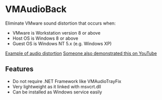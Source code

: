 # VMAudioBack

Eliminate VMware sound distortion that occurs when:
* VMware is Workstation version 8 or above
* Host OS is Windows 8 or above
* Guest OS is Windows NT 5.x (e.g. Windows XP)

[Example of audio distortion](https://github.com/Raymai97/VMAudioBack/blob/trunk/vmware-win2k-distort.opus) [Someone also demonstrated this on YouTube](https://youtu.be/4D8BRKvTp7E)

## Features

* Do not require .NET Framework like VMAudioTrayFix
* Very lightweight as it linked with msvcrt.dll
* Can be installed as Windows service easily
